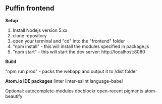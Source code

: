 Puffin frontend
---

**Setup**

1. Install Nodejs version 5.xx
2. clone repository
3. open your terminal and "cd" into the "frontend" folder
4. "npm install" - this will install the modules specified in package.js
5. "npm start" - this will start the dev server: http://localhost:8080

**Build**

"npm run prod" - packs the webapp and output it to /dist folder


**Atom.io IDE packages**
linter
linter-eslint
language-babel

Optional:
autocomplete-modules
docblockr
open-recent
pigments
atom-beautify
